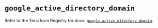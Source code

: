 # `google_active_directory_domain`

Refer to the Terraform Registry for docs: [`google_active_directory_domain`](https://registry.terraform.io/providers/hashicorp/google-beta/5.25.0/docs/resources/google_active_directory_domain).
